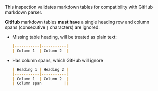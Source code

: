 This inspection validates markdown tables for compatibility with GitHub markdown parser.

**GitHub** markdown tables **must have** a single heading row and column spans (consecutive `|`
characters) are ignored:

* Missing table heading, will be treated as plain text:
  ```markdown
  |-----------|-----------|
  | Column 1  | Column 2  |
  ```
* Has column spans, which GitHub will ignore
  ```markdown
  | Heading 1 | Heading 2 |
  |-----------|-----------|
  | Column 1  | Column 2  |
  | Column span          ||
  ```
  
